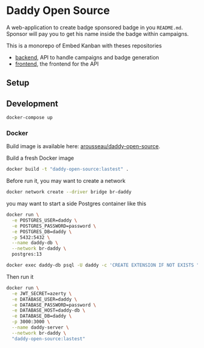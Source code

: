 # Daddy Open Source

A web-application to create badge sponsored badge in you `README.md`. Sponsor will pay you to get his name inside the badge within campaigns.

This is a monorepo of Embed Kanban with theses repositories

- [backend](./backend/README.md), API to handle campaigns and badge generation
- [frontend](./backend/README.md), the frontend for the API

## Setup

## Development

```sh
docker-compose up
```

### Docker

Build image is available here: [arousseau/daddy-open-source](https://hub.docker.com/repository/docker/arousseau/daddy-open-source).

Build a fresh Docker image

```sh
docker build -t "daddy-open-source:lastest" .
```

Before run it, you may want to create a network

```sh
docker network create --driver bridge br-daddy
```

you may want to start a side Postgres container like this

```sh
docker run \
  -e POSTGRES_USER=daddy \
  -e POSTGRES_PASSWORD=password \
  -e POSTGRES_DB=daddy \
  -p 5432:5432 \
  --name daddy-db \
  --network br-daddy \
  postgres:13

docker exec daddy-db psql -U daddy -c 'CREATE EXTENSION IF NOT EXISTS "uuid-ossp"'
```

Then run it

```sh
docker run \
  -e JWT_SECRET=azerty \
  -e DATABASE_USER=daddy \
  -e DATABASE_PASSWORD=password \
  -e DATABASE_HOST=daddy-db \
  -e DATABASE_DB=daddy \
  -p 3000:3000 \
  --name daddy-server \
  --network br-daddy \
  "daddy-open-source:lastest"
```
